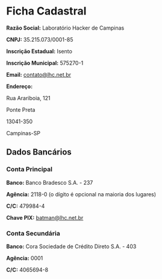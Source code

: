 # Ficha Cadastral

**Razão Social:** Laboratório Hacker de Campinas

**CNPJ:** 35.215.073/0001-85

**Inscrição Estadual:** Isento

**Inscrição Municipal:** 575270-1

**Email:** contato@lhc.net.br

**Endereço:**

Rua Arariboia, 121

Ponte Preta

13041-350 

Campinas-SP

## Dados Bancários

### Conta Principal

**Banco:** Banco Bradesco S.A. - 237

**Agência:** 2118-0 (o dígito é opcional na maioria dos lugares)

**C/C:** 479984-4

**Chave PIX:** batman@lhc.net.br

### Conta Secundária

**Banco:** Cora Sociedade de Crédito Direto S.A. - 403

**Agência:** 0001

**C/C:** 4065694-8
